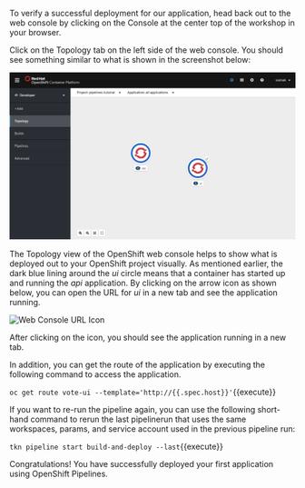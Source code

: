 To verify a successful deployment for our application, head back out to the web console by clicking on the Console at the center top of the workshop in your browser.

Click on the Topology tab on the left side of the web console. You should see something similar to what is shown in the screenshot below:

![Web Console Deployed](../../assets/middleware/pipelines/application-deployed.png)

The Topology view of the OpenShift web console helps to show what is deployed out to your OpenShift project visually. As mentioned earlier, the dark blue lining around the _ui_ circle means that a container has started up and running the _api_ application. By clicking on the arrow icon as shown below, you can open the URL for _ui_ in a new tab and see the application running.

![Web Console URL Icon](../../assets/middleware/pipelines/url-icon.png)

After clicking on the icon, you should see the application running in a new tab.

In addition, you can get the route of the application by executing the following command to access the application.

`oc get route vote-ui --template='http://{{.spec.host}}'`{{execute}}

If you want to re-run the pipeline again, you can use the following short-hand command to rerun the last pipelinerun that uses the same workspaces, params, and service account used in the previous pipeline run:

`tkn pipeline start build-and-deploy --last`{{execute}}

Congratulations! You have successfully deployed your first application using OpenShift Pipelines.